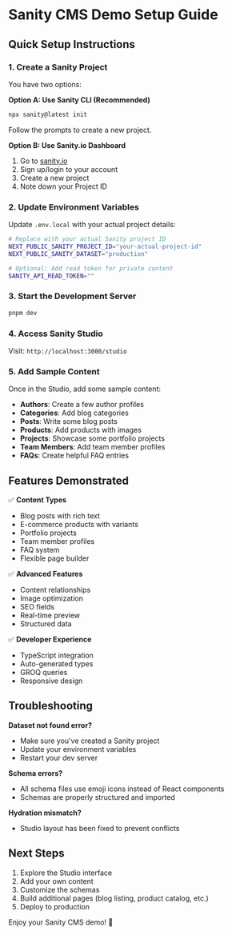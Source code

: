 # Sanity CMS Demo Setup Guide

## Quick Setup Instructions

### 1. Create a Sanity Project

You have two options:

**Option A: Use Sanity CLI (Recommended)**
```bash
npx sanity@latest init
```
Follow the prompts to create a new project.

**Option B: Use Sanity.io Dashboard**
1. Go to [sanity.io](https://sanity.io)
2. Sign up/login to your account
3. Create a new project
4. Note down your Project ID

### 2. Update Environment Variables

Update `.env.local` with your actual project details:

```bash
# Replace with your actual Sanity project ID
NEXT_PUBLIC_SANITY_PROJECT_ID="your-actual-project-id"
NEXT_PUBLIC_SANITY_DATASET="production"

# Optional: Add read token for private content
SANITY_API_READ_TOKEN=""
```

### 3. Start the Development Server

```bash
pnpm dev
```

### 4. Access Sanity Studio

Visit: `http://localhost:3000/studio`

### 5. Add Sample Content

Once in the Studio, add some sample content:

- **Authors**: Create a few author profiles
- **Categories**: Add blog categories
- **Posts**: Write some blog posts
- **Products**: Add products with images
- **Projects**: Showcase some portfolio projects
- **Team Members**: Add team member profiles
- **FAQs**: Create helpful FAQ entries

## Features Demonstrated

✅ **Content Types**
- Blog posts with rich text
- E-commerce products with variants
- Portfolio projects
- Team member profiles
- FAQ system
- Flexible page builder

✅ **Advanced Features**
- Content relationships
- Image optimization
- SEO fields
- Real-time preview
- Structured data

✅ **Developer Experience**
- TypeScript integration
- Auto-generated types
- GROQ queries
- Responsive design

## Troubleshooting

**Dataset not found error?**
- Make sure you've created a Sanity project
- Update your environment variables
- Restart your dev server

**Schema errors?**
- All schema files use emoji icons instead of React components
- Schemas are properly structured and imported

**Hydration mismatch?**
- Studio layout has been fixed to prevent conflicts

## Next Steps

1. Explore the Studio interface
2. Add your own content
3. Customize the schemas
4. Build additional pages (blog listing, product catalog, etc.)
5. Deploy to production

Enjoy your Sanity CMS demo! 🚀